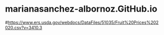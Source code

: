 # marianasanchez-albornoz.GitHub.io
#https://www.ers.usda.gov/webdocs/DataFiles/51035/Fruit%20Prices%202020.csv?v=3410.3

